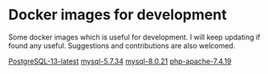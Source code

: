 # Docker images for development
Some docker images which is useful for development. I will keep updating if found any useful. Suggestions and contributions are also welcomed. 

[PostgreSQL-13-latest](https://github.com/wilsonvolker/docker_images/tree/main/PostgreSQL-13-latest)
[mysql-5.7.34](https://github.com/wilsonvolker/docker_images/tree/main/mysql-5.7.34)
[mysql-8.0.21](https://github.com/wilsonvolker/docker_images)
[php-apache-7.4.19](https://github.com/wilsonvolker/docker_images/tree/main/php-apache-7.4.19)

